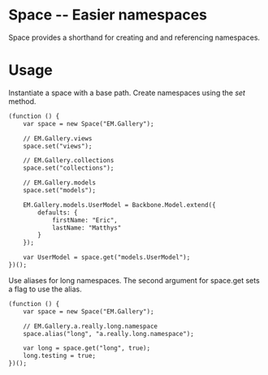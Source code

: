 # Space -- Easier namespaces

Space provides a shorthand for creating and and referencing namespaces.

# Usage

Instantiate a space with a base path. Create namespaces using the *set* method.

``` html
(function () {
	var space = new Space("EM.Gallery");

 	// EM.Gallery.views
	space.set("views");

	// EM.Gallery.collections
	space.set("collections");

	// EM.Gallery.models
	space.set("models");

	EM.Gallery.models.UserModel = Backbone.Model.extend({
		defaults: {
			firstName: "Eric",
			lastName: "Matthys"
		}
	});

	var UserModel = space.get("models.UserModel");
})();
```

Use aliases for long namespaces. The second argument for space.get sets a flag to use the alias.

``` html
(function () {
	var space = new Space("EM.Gallery");

	// EM.Gallery.a.really.long.namespace
	space.alias("long", "a.really.long.namespace");

	var long = space.get("long", true);
	long.testing = true;
})();
```